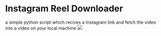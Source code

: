 # Instagram Reel Downloader 
a simple python script which recives a Instagram link and fetch the video into a video on your local machine 
<img src="https://cdn-icons-png.flaticon.com/512/1077/1077042.png">